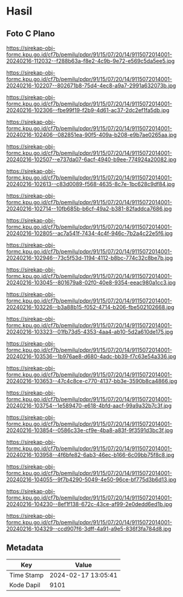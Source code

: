 # Hasil

## Foto C Plano

https://sirekap-obj-formc.kpu.go.id/cf7b/pemilu/pdpr/91/15/07/20/14/9115072014001-20240216-112032--f288b63a-f8e2-4c9b-9e72-e569c5da5ee5.jpg

https://sirekap-obj-formc.kpu.go.id/cf7b/pemilu/pdpr/91/15/07/20/14/9115072014001-20240216-102207--802671b8-75d4-4ec8-a9a7-2991a632073b.jpg

https://sirekap-obj-formc.kpu.go.id/cf7b/pemilu/pdpr/91/15/07/20/14/9115072014001-20240216-102306--fbe99f19-f2b9-4d61-ac37-2dc2ef1fa5db.jpg

https://sirekap-obj-formc.kpu.go.id/cf7b/pemilu/pdpr/91/15/07/20/14/9115072014001-20240216-102406--082851ea-90f5-409a-b208-e9b7ae0265aa.jpg

https://sirekap-obj-formc.kpu.go.id/cf7b/pemilu/pdpr/91/15/07/20/14/9115072014001-20240216-102507--e737da07-6acf-4940-b9ee-774924a20082.jpg

https://sirekap-obj-formc.kpu.go.id/cf7b/pemilu/pdpr/91/15/07/20/14/9115072014001-20240216-102613--c83d0089-f568-4635-8c7e-1bc628c9df84.jpg

https://sirekap-obj-formc.kpu.go.id/cf7b/pemilu/pdpr/91/15/07/20/14/9115072014001-20240216-102714--10fb685b-b6cf-49a2-b381-82faddca7686.jpg

https://sirekap-obj-formc.kpu.go.id/cf7b/pemilu/pdpr/91/15/07/20/14/9115072014001-20240216-102805--ac7a541f-7434-4c4f-946c-7b2a4c22e5f6.jpg

https://sirekap-obj-formc.kpu.go.id/cf7b/pemilu/pdpr/91/15/07/20/14/9115072014001-20240216-102946--73c5f53d-1194-4112-b8bc-774c32c8be7b.jpg

https://sirekap-obj-formc.kpu.go.id/cf7b/pemilu/pdpr/91/15/07/20/14/9115072014001-20240216-103045--801679a8-02f0-40e8-9354-eeac980a1cc3.jpg

https://sirekap-obj-formc.kpu.go.id/cf7b/pemilu/pdpr/91/15/07/20/14/9115072014001-20240216-103226--b3a88b15-f052-4714-b206-fbe502102668.jpg

https://sirekap-obj-formc.kpu.go.id/cf7b/pemilu/pdpr/91/15/07/20/14/9115072014001-20240216-103323--01fb73d5-4353-4aa4-ab10-5d2a610de175.jpg

https://sirekap-obj-formc.kpu.go.id/cf7b/pemilu/pdpr/91/15/07/20/14/9115072014001-20240216-103536--1b976ae8-d680-4adc-bb39-f7c63e54a336.jpg

https://sirekap-obj-formc.kpu.go.id/cf7b/pemilu/pdpr/91/15/07/20/14/9115072014001-20240216-103653--47c4c8ce-c770-4137-bb3e-3590b8ca4866.jpg

https://sirekap-obj-formc.kpu.go.id/cf7b/pemilu/pdpr/91/15/07/20/14/9115072014001-20240216-103754--1e589470-e618-4bfd-aacf-99a9a32b7c3f.jpg

https://sirekap-obj-formc.kpu.go.id/cf7b/pemilu/pdpr/91/15/07/20/14/9115072014001-20240216-103854--0586c33e-cf9e-4ba8-a83f-9f3591d3bc3f.jpg

https://sirekap-obj-formc.kpu.go.id/cf7b/pemilu/pdpr/91/15/07/20/14/9115072014001-20240216-103958--4f6bfe82-6ab3-46ec-b166-6c09bb75f8c8.jpg

https://sirekap-obj-formc.kpu.go.id/cf7b/pemilu/pdpr/91/15/07/20/14/9115072014001-20240216-104055--9f7b4290-5049-4e50-96ce-bf775d3b6d13.jpg

https://sirekap-obj-formc.kpu.go.id/cf7b/pemilu/pdpr/91/15/07/20/14/9115072014001-20240216-104230--8ef1f138-672c-43ce-af99-2e0dedd6ed1b.jpg

https://sirekap-obj-formc.kpu.go.id/cf7b/pemilu/pdpr/91/15/07/20/14/9115072014001-20240216-104329--ccd907f6-3dff-4a91-a9e5-836f3fa784d8.jpg


## Metadata

| Key        | Value               |
| ---------- | ------------------- |
| Time Stamp | 2024-02-17 13:05:41 |
| Kode Dapil | 9101                |



